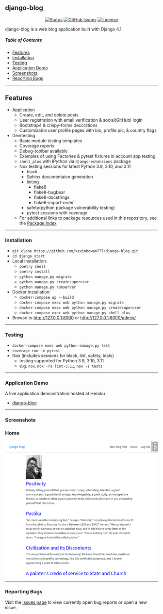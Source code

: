 ## django-blog

<div align="center">

  [![Status](https://img.shields.io/badge/status-active-success.svg)]() 
  [![GitHub Issues](https://img.shields.io/github/issues/kevinbowen777/django-blog.svg)](https://github.com/kevinbowen777/django-blog/issues)
  [![License](https://img.shields.io/badge/license-MIT-blue.svg)](/LICENSE)

</div>

django-blog is a web blog application built with Django 4.1

##### Table of Contents
 - [Features](#features)
 - [Installation](#installation)
 - [Testing](#testing)
 - [Application Demo](#application-demo)
 - [Screenshots](#screenshots)
 - [Reporting Bugs](#reporting-bugs)

---

## Features

 - Application
     - Create, edit, and delete posts
     - User registration with email verification & social(GitHub) login
     - Bootstrap4 & crispy-forms decorations
     - Customizable user profile pages with bio, profile pic, & country flags
 - Dev/testing
     - Basic module testing templates
     - Coverage reports
     - Debug-toolbar available
     - Examples of using Factories & pytest fixtures in account app testing
     - `shell_plus` with IPython via `django-extensions` package
     - Nox testing sessions for latest Python 3.9, 3.10, and 3.11
         - black
         - Sphinx documentaion generation
         - linting
             - flake8
             - flake8-bugbear
             - flake8-docstrings
             - flake8-import-order
         - safety(python package vulnerability testing)
         - pytest sessions with coverage
     - For additional links to package resources used in this repository, see the [Package Index](docs/package_index.md)

---

### Installation
 - `git clone https://github.com/kevinbowen777/django-blog.git`
 - `cd django_start`
 - Local installation:
     - `poetry shell`
     - `poetry install`
     - `python manage.py migrate`
     - `python manage.py createsuperuser`
     - `python manage.py runserver`
 - Docker installation:
     - `docker-compose up --build`
     - `docker-compose exec web python manage.py migrate`
     - `docker-compose exec web python manage.py createsuperuser`
     - `docker-compose exec web python manage.py shell_plus`
 - Browse to http://127.0.0.1:8000 or http://127.0.0.1:8000/admin/

---

### Testing
 - `docker-compose exec web python manage.py test`
 - `coverage run -m pytest`
 - Nox (includes sessions for black, lint, safety, tests)
     - testing supported for Python 3.9, 3.10, 3.11
     - e.g. `nox`, `nox -rs lint-3.11`, `nox -s tests`

---

### Application Demo
A live application demonstration hosted at Heroku
 - [django-blog](https://kbowen-django-blog.herokuapp.com/)

---

### Screenshots

### Home
![Home](https://github.com/kevinbowen777/django-blog/blob/master/images/django-blog_homepage.png)

---

### Reporting Bugs

   Visit the [Issues page](https://github.com/kevinbowen777/django-blog/issues)
      to view currently open bug reports or open a new issue.
